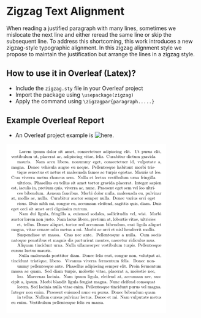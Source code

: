 # Zigzag Text Alignment

When reading a justified paragraph  with  many  lines,  sometimes  we mislocate  the  next  line and either reread the same line or skip the subsequent line. To address this shortcoming, this work introduces a new zigzag-style typographic alignment. In this zigzag alignment style we propose to maintain the justification but arrange the lines in a zigzag style.

## How to use it in Overleaf (Latex)?
* Include the `zigzag.sty` file in your Overleaf project
* Import the package using `\usepackage(zigzag)`
* Apply the command using `\zigzagpar{paragraph.....}`

## Example Overleaf Report 
* An Overleaf project example is ![here](https://www.overleaf.com/read/sqntjzwhrrbs).

![ZigZag](https://github.com/ba-lab/zigzag-justify/blob/main/zigzag_paragraph.png)
